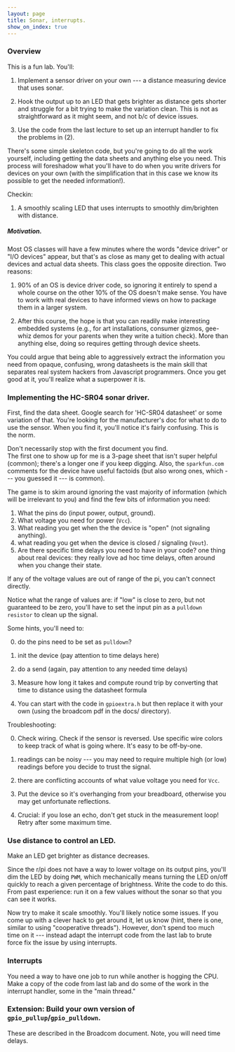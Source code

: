 ```yaml
---
layout: page
title: Sonar, interrupts.
show_on_index: true
---
```


### Overview

This is a fun lab.  You'll:

 1. Implement a sensor driver on your own --- a distance
 measuring device that uses sonar.    

 2. Hook the output up to an LED that gets brighter as distance gets
 shorter and struggle for a bit trying to make the variation clean.
 This is not as straightforward as it might seem, and not b/c of 
 device issues.

 3. Use the code from the last lecture to set up an interrupt handler
 to fix the problems in (2).

There's some simple skeleton code, but you're going to do all the work
yourself, including getting the data sheets and anything else you
need.  This process will foreshadow what you'll have to do when you
write drivers for devices on your own (with the simplification that
in this case we know its possible to get the needed information!).

Checkin:

 1. A smoothly scaling LED that uses interrupts to smoothly dim/brighten 
 with distance.


##### Motivation.

Most OS classes will have a few minutes where the words "device driver"
or "I/O devices" appear, but that's as close as many get to dealing with actual
devices and actual data sheets.  This class goes the opposite direction.
Two reasons:

 1. 90% of an OS is device driver code, so ignoring it entirely to
 spend a whole course on the other 10% of the OS doesn't make sense.
 You have to work with real devices to have informed views on how to
 package them in a larger system.

 2. After this course, the hope is that you can readily make interesting
 embedded systems (e.g., for art installations, consumer gizmos,
 gee-whiz demos for your parents when they write a tuition check).
 More than anything else, doing so requires getting through device sheets.

You could argue that being able to aggressively extract the information
you need from opaque, confusing, wrong datasheets is the main skill that
separates real system hackers from Javascript programmers.  Once you
get good at it, you'll realize what a superpower it is.

### Implementing the HC-SR04 sonar driver.

First, find the data sheet.   Google search for 'HC-SR04 datasheet'
or some variation of that.  You're looking for the manufacturer's doc for
what to do to use the sensor.
When you find it, you'll notice it's fairly confusing.  This is the norm.

Don't necessarily stop with the first document you find.  
The first one to show up for me is a 3-page sheet that isn't super
helpful (common); there's a longer one if you keep digging.  Also, the
`sparkfun.com` comments for the device have useful factoids (but also
wrong ones, which --- you guessed it --- is common).

The game is to skim around ignoring the vast majority of information
(which will be irrelevant to you) and find the few bits of information you
need: 

  1. What the pins do (input power, output, ground).
  2. What voltage you need for power (`Vcc`).
  3. What reading you get when the the device is "open" (not signaling
	anything).
  4. what reading you get when the device is closed / signaling (`Vout`).
  5. Are there specific time delays you need to have in your code?  one
  thing about real devices: they really love ad hoc time delays, often
  around when you change their state. 

If any of the voltage values are out of range of the pi, you can't connect
directly.

Notice what the range of values are: if "low" is close to zero, but not
guaranteed to be zero, you'll have to set the input pin as a `pulldown
resistor` to clean up the signal.

Some hints, you'll need to:

  0. do the pins need to be set as `pulldown`?

  1. init the device (pay attention to time delays here)

  2. do a send (again, pay attention to any needed time delays)
        
  3. Measure how long it takes and compute round trip by converting
   that time to distance using the datasheet formula

  4. You can start with the code in `gpioextra.h` but then replace it
   with your own (using the broadcom pdf in the docs/ directory).

Troubleshooting:

  0. Check wiring.   Check if the sensor is reversed.  Use specific
  wire colors to keep track of what is going where.  It's easy to be
  off-by-one.

  1. readings can be noisy --- you may need to require multiple
  high (or low) readings before you decide to trust the signal.

  2. there are conflicting accounts of what value voltage you
  need for `Vcc`.

  3. Put the device so it's overhanging from your breadboard, otherwise
  you may get unfortunate reflections.

  4. Crucial: if you lose an echo, don't get stuck in the measurement
  loop!  Retry after some maximum time.

### Use distance to control an LED.

Make an LED get brighter as distance decreases.

Since the r/pi does not have a way to lower voltage on its output pins,
you'll dim the LED by doing `PWM`, which mechanically means turning the
LED on/off quickly to reach a given percentage of brightness.  Write the
code to do this.  From past experience: run it on a few values without
the sonar so that you can see it works.

Now try to make it scale smoothly.  You'll likely notice some issues.
If you come up with a clever hack to get around it, let us know (hint,
there is one, similar to using "cooperative threads").   However, don't
spend too much time on it --- instead adapt the interrupt code from the
last lab to brute force fix the issue by using interrupts.

### Interrupts

You need a way to have one job to run while another is hogging the CPU.
Make a copy of the code from last lab and do some of the work in the
interrupt handler, some in the "main thread."


### Extension: Build your own version of `gpio_pullup`/`gpio_pulldown`.

These are described in the Broadcom document.  Note, you will need time
delays.
